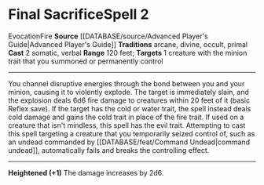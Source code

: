 ﻿---
actions: '[two-actions]'
component:
- Somatic
- Verbal
element: Fire
heighten: '+1'
heighten_level: 2, 3, 4, 5, 6, 7, 8, 9, 10
id: '689'
level: '2'
name: Final Sacrifice
range: 120 feet
rarity: Common
school: Evocation
source: '[[DATABASE/source/Advanced Player''s Guide|Advanced Player''s Guide]]'
target: 1 creature with the [[DATABASE/trait/Minion|minion]] trait that you summoned
  orpermanently control
tradition:
- Arcane
- Divine
- Occult
- Primal
trait:
- '[[DATABASE/trait/Evocation|Evocation]]'
- '[[DATABASE/trait/Fire|Fire]]'
type: Spell

---
# Final Sacrifice<span class="item-type">Spell 2</span>

<span class="item-trait">Evocation</span><span class="item-trait">Fire</span>
**Source** [[DATABASE/source/Advanced Player's Guide|Advanced Player's Guide]] 
**Traditions** arcane, divine, occult, primal
**Cast** <span class="action-icon">2</span> somatic, verbal
**Range** 120 feet; **Targets** 1 creature with the minion trait that you summoned or permanently control

---
You channel disruptive energies through the bond between you and your minion, causing it to violently explode. The target is immediately slain, and the explosion deals 6d6 fire damage to creatures within 20 feet of it (basic Reflex save).
 If the target has the cold or water trait, the spell instead deals cold damage and gains the cold trait in place of the fire trait. If used on a creature that isn't mindless, this spell has the evil trait. Attempting to cast this spell targeting a creature that you temporarily seized control of, such as an undead commanded by [[DATABASE/feat/Command Undead|command undead]], automatically fails and breaks the controlling effect.

---
**Heightened (+1)** The damage increases by 2d6.